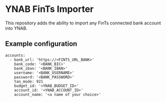 # YNAB FinTs Importer

This repository adds the ability to import any FinTs connected bank account into YNAB.

## Example configuration

```
accounts:
  - bank_url: 'https://<FINTS_URL_BANK>'
    bank_code: '<BANK_BIC>'
    bank_iban: '<BANK_IBAN>'
    username: '<BANK_USERNAME>'
    password: '<BANK_PASSWORD>'
    tan_mode: 921
    budget_id: '<YNAB_BUDGET_ID>'
    account_id: '<YNAB_ACCOUNT_ID>'
    account_name: '<a name of your choice>'
```
